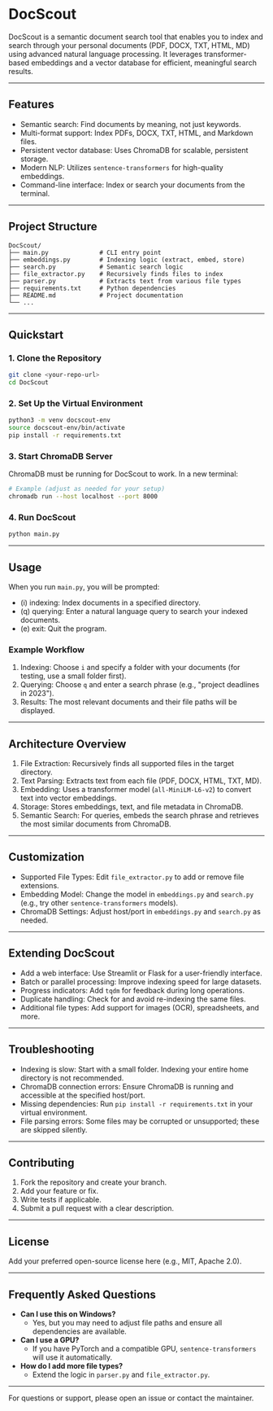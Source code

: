 # DocScout

DocScout is a semantic document search tool that enables you to index and search through your personal documents (PDF, DOCX, TXT, HTML, MD) using advanced natural language processing. It leverages transformer-based embeddings and a vector database for efficient, meaningful search results.

---

## Features
- Semantic search: Find documents by meaning, not just keywords.
- Multi-format support: Index PDFs, DOCX, TXT, HTML, and Markdown files.
- Persistent vector database: Uses ChromaDB for scalable, persistent storage.
- Modern NLP: Utilizes `sentence-transformers` for high-quality embeddings.
- Command-line interface: Index or search your documents from the terminal.

---

## Project Structure

```
DocScout/
├── main.py              # CLI entry point
├── embeddings.py        # Indexing logic (extract, embed, store)
├── search.py            # Semantic search logic
├── file_extractor.py    # Recursively finds files to index
├── parser.py            # Extracts text from various file types
├── requirements.txt     # Python dependencies
├── README.md            # Project documentation
└── ...
```

---

## Quickstart

### 1. Clone the Repository
```bash
git clone <your-repo-url>
cd DocScout
```

### 2. Set Up the Virtual Environment
```bash
python3 -m venv docscout-env
source docscout-env/bin/activate
pip install -r requirements.txt
```

### 3. Start ChromaDB Server
ChromaDB must be running for DocScout to work. In a new terminal:
```bash
# Example (adjust as needed for your setup)
chromadb run --host localhost --port 8000
```

### 4. Run DocScout
```bash
python main.py
```

---

## Usage

When you run `main.py`, you will be prompted:

- (i) indexing: Index documents in a specified directory.
- (q) querying: Enter a natural language query to search your indexed documents.
- (e) exit: Quit the program.

### Example Workflow
1. Indexing: Choose `i` and specify a folder with your documents (for testing, use a small folder first).
2. Querying: Choose `q` and enter a search phrase (e.g., "project deadlines in 2023").
3. Results: The most relevant documents and their file paths will be displayed.

---

## Architecture Overview

1. File Extraction: Recursively finds all supported files in the target directory.
2. Text Parsing: Extracts text from each file (PDF, DOCX, HTML, TXT, MD).
3. Embedding: Uses a transformer model (`all-MiniLM-L6-v2`) to convert text into vector embeddings.
4. Storage: Stores embeddings, text, and file metadata in ChromaDB.
5. Semantic Search: For queries, embeds the search phrase and retrieves the most similar documents from ChromaDB.

---

## Customization

- Supported File Types: Edit `file_extractor.py` to add or remove file extensions.
- Embedding Model: Change the model in `embeddings.py` and `search.py` (e.g., try other `sentence-transformers` models).
- ChromaDB Settings: Adjust host/port in `embeddings.py` and `search.py` as needed.

---

## Extending DocScout
- Add a web interface: Use Streamlit or Flask for a user-friendly interface.
- Batch or parallel processing: Improve indexing speed for large datasets.
- Progress indicators: Add `tqdm` for feedback during long operations.
- Duplicate handling: Check for and avoid re-indexing the same files.
- Additional file types: Add support for images (OCR), spreadsheets, and more.

---

## Troubleshooting
- Indexing is slow: Start with a small folder. Indexing your entire home directory is not recommended.
- ChromaDB connection errors: Ensure ChromaDB is running and accessible at the specified host/port.
- Missing dependencies: Run `pip install -r requirements.txt` in your virtual environment.
- File parsing errors: Some files may be corrupted or unsupported; these are skipped silently.

---

## Contributing
1. Fork the repository and create your branch.
2. Add your feature or fix.
3. Write tests if applicable.
4. Submit a pull request with a clear description.

---

## License
Add your preferred open-source license here (e.g., MIT, Apache 2.0).

---

## Frequently Asked Questions
- **Can I use this on Windows?**
  - Yes, but you may need to adjust file paths and ensure all dependencies are available.
- **Can I use a GPU?**
  - If you have PyTorch and a compatible GPU, `sentence-transformers` will use it automatically.
- **How do I add more file types?**
  - Extend the logic in `parser.py` and `file_extractor.py`.

---

For questions or support, please open an issue or contact the maintainer. 